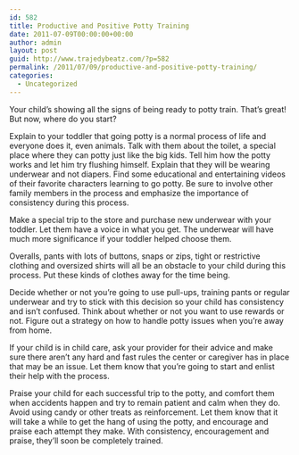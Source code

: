```yaml
---
id: 582
title: Productive and Positive Potty Training
date: 2011-07-09T00:00:00+00:00
author: admin
layout: post
guid: http://www.trajedybeatz.com/?p=582
permalink: /2011/07/09/productive-and-positive-potty-training/
categories:
  - Uncategorized
---
```

Your child&#8217;s showing all the signs of being ready to potty train. That&#8217;s great! But now, where do you start? 

Explain to your toddler that going potty is a normal process of life and everyone does it, even animals. Talk with them about the toilet, a special place where they can potty just like the big kids. Tell him how the potty works and let him try flushing himself. Explain that they will be wearing underwear and not diapers. Find some educational and entertaining videos of their favorite characters learning to go potty. Be sure to involve other family members in the process and emphasize the importance of consistency during this process. 

Make a special trip to the store and purchase new underwear with your toddler. Let them have a voice in what you get. The underwear will have much more significance if your toddler helped choose them.
  
Overalls, pants with lots of buttons, snaps or zips, tight or restrictive clothing and oversized shirts will all be an obstacle to your child during this process. Put these kinds of clothes away for the time being. 

Decide whether or not you&#8217;re going to use pull-ups, training pants or regular underwear and try to stick with this decision so your child has consistency and isn&#8217;t confused. Think about whether or not you want to use rewards or not. Figure out a strategy on how to handle potty issues when you&#8217;re away from home. 

If your child is in child care, ask your provider for their advice and make sure there aren&#8217;t any hard and fast rules the center or caregiver has in place that may be an issue. Let them know that you&#8217;re going to start and enlist their help with the process. 

Praise your child for each successful trip to the potty, and comfort them when accidents happen and try to remain patient and calm when they do. Avoid using candy or other treats as reinforcement. Let them know that it will take a while to get the hang of using the potty, and encourage and praise each attempt they make. With consistency, encouragement and praise, they&#8217;ll soon be completely trained.